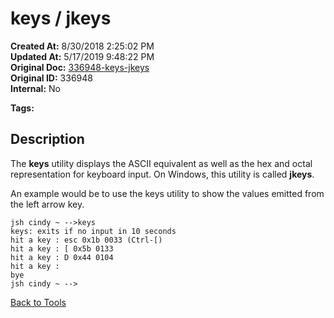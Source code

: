 # keys / jkeys

**Created At:** 8/30/2018 2:25:02 PM  
**Updated At:** 5/17/2019 9:48:22 PM  
**Original Doc:** [336948-keys-jkeys](https://docs.jbase.com/48399-tools/336948-keys-jkeys)  
**Original ID:** 336948  
**Internal:** No  

**Tags:**
<badge text='ascii equivallent' vertical='middle' />

## Description

The **keys** utility displays the ASCII equivalent as well as the hex and octal representation for keyboard input. On Windows, this utility is called **jkeys**.

An example would be to use the keys utility to show the values emitted from the left arrow key.

```
jsh cindy ~ -->keys
keys: exits if no input in 10 seconds
hit a key : esc 0x1b 0033 (Ctrl-[)
hit a key : [ 0x5b 0133
hit a key : D 0x44 0104
hit a key :
bye
jsh cindy ~ -->
```

[Back to Tools](./../README.md)